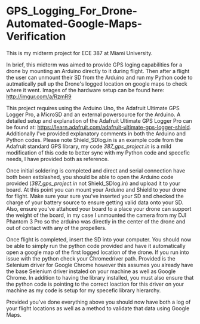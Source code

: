 # GPS_Logging_For_Drone-Automated-Google-Maps-Verification
This is my midterm project for ECE 387 at Miami University. 

In brief, this midterm was aimed to provide GPS loging capabilities for a drone by mounting an Arduino directly to it during flight. Then after a flight the user can unmount their SD from the Arduino and run my Python code to autmatically pull up the Drone's logged location on google maps to check where it went. Images of the hardware setup can be found here: http://imgur.com/a/RzmR9   

This project requires using the Arduino Uno, the Adafruit Ultimate GPS Logger Pro, a MicroSD and an external powersource for the Arduino. 
A detailed setup and explanation of the Adafruit Ultimate GPS Logger Pro can be found at: https://learn.adafruit.com/adafruit-ultimate-gps-logger-shield.  Additionally I've provided explanatory comments in both the Arduino and Python codes. Please note Shield_SDlog.in is an example code from the Adafruit standard GPS library, my code _387_gps_project.in_ is a mild modification of this code to better sync with my Python code and specefic needs, I have provided both as reference. 

Once initial soldering is completed and direct and serial connection have both been estblashed, you should be able to open the Arduino code provided (_387_gps_project.in_ not Shield_SDlog.in) and upload it to your board. At this point you can mount your Arduino and Shield to your drone for flight. Make sure your sure you've inserted your SD and checked the charge of your battery source to ensure getting valid data onto your SD. Also, ensure you've attahced your board to a place your drone can support the weight of the board, in my case I unmounted the camera from my DJI Phantom 3 Pro so the arduino was directly in the center of the drone and out of contact with any of the propellers.   

Once flight is completed, insert the SD into your computer. You should now be able to simply run the python code provided and have it automatically open a google map of the first logged location of the drone. If you run into issue with the python check your Chromedriver path. Provided is the Selenium driver for Google Chrome however this assumes you already have the base Selenium driver instaled on your machine as well as Google Chrome. In addition to having the library installed, you must also ensure that the python code is pointing to the correct loaction for this driver on your machine as my code is setup for my specefic library hierarchy. 

Provided you've done everything above you should now have both a log of your flight locations as well as a method to validate that data using Google Maps. 


